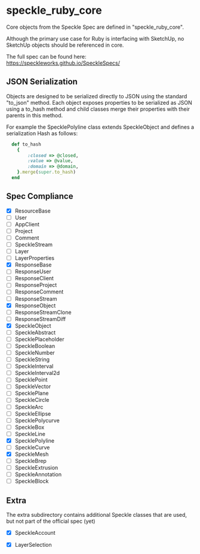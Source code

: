 # speckle_ruby_core

Core objects from the Speckle Spec are defined in "speckle_ruby_core". 

Although the primary use case for Ruby is interfacing with SketchUp, no SketchUp objects should be referenced in core.

The full spec can be found here: 
https://speckleworks.github.io/SpeckleSpecs/

## JSON Serialization
Objects are designed to be serialized directly to JSON using the standard "to_json" method. Each object exposes properties to be serialized as JSON using a to_hash method and child classes merge their properties with their parents in this method.

For example the SpecklePolyline class extends SpeckleObject and defines a serialization Hash as follows:
```ruby
  def to_hash
    {
        :closed => @closed,
        :value => @value,
        :domain => @domain,
    }.merge(super.to_hash)
  end
```

## Spec Compliance
- [x] ResourceBase
- [ ] User
- [ ] AppClient
- [ ] Project
- [ ] Comment
- [ ] SpeckleStream
- [ ] Layer
- [ ] LayerProperties
- [x] ResponseBase
- [ ] ResponseUser
- [ ] ResponseClient
- [ ] ResponseProject
- [ ] ResponseComment
- [ ] ResponseStream
- [x] ResponseObject
- [ ] ResponseStreamClone
- [ ] ResponseStreamDiff
- [x] SpeckleObject
- [ ] SpeckleAbstract
- [ ] SpecklePlaceholder
- [ ] SpeckleBoolean
- [ ] SpeckleNumber
- [ ] SpeckleString
- [ ] SpeckleInterval
- [ ] SpeckleInterval2d
- [ ] SpecklePoint
- [ ] SpeckleVector
- [ ] SpecklePlane
- [ ] SpeckleCircle
- [ ] SpeckleArc
- [ ] SpeckleEllipse
- [ ] SpecklePolycurve
- [ ] SpeckleBox
- [ ] SpeckleLine
- [x] SpecklePolyline
- [ ] SpeckleCurve
- [x] SpeckleMesh
- [ ] SpeckleBrep
- [ ] SpeckleExtrusion
- [ ] SpeckleAnnotation
- [ ] SpeckleBlock

## Extra
The extra subdirectory contains additional Speckle classes that are used, but not part of the official spec (yet)
- [x] SpeckleAccount
- [x] LayerSelection


